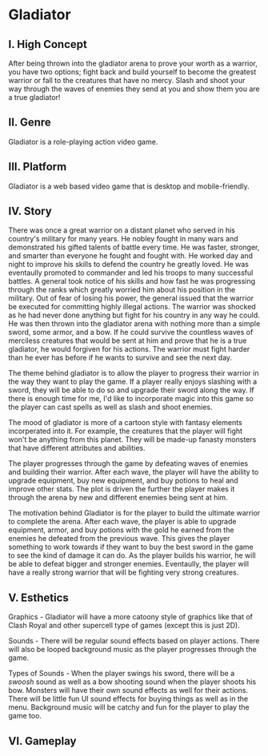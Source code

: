 # Gladiator

## I. High Concept

After being thrown into the gladiator arena to prove your worth as a warrior, you have two options; fight back and build yourself to become the greatest warrior or fall to the creatures that have no mercy. Slash and shoot your way through the waves of enemies they send at you and show them you are a true gladiator!

## II. Genre

Gladiator is a role-playing action video game.

## III. Platform

Gladiator is a web based video game that is desktop and mobile-friendly.

## IV. Story

There was once a great warrior on a distant planet who served in his country's military for many years. He nobley fought in many wars and demonstrated his gifted talents of battle every time. He was faster, stronger, and smarter than everyone he fought and fought with. He worked day and night to improve his skills to defend the country he greatly loved. He was eventaully promoted to commander and led his troops to many successful battles. A general took notice of his skills and how fast he was progressing through the ranks which greatly worried him about his position in the military. Out of fear of losing his power, the general issued that the warrior be executed for committing highly illegal actions. The warrior was shocked as he had never done anything but fight for his country in any way he could. He was then thrown into the gladiator arena with nothing more than a simple sword, some armor, and a bow. If he could survive the countless waves of merciless creatures that would be sent at him and prove that he is a true gladiator, he would forgiven for his actions. The warrior must fight harder than he ever has before if he wants to survive and see the next day. 

The theme behind gladiator is to allow the player to progress their warrior in the way they want to play the game. If a player really enjoys slashing with a sword, they will be able to do so and upgrade their sword along the way. If there is enough time for me, I'd like to incorporate magic into this game so the player can cast spells as well as slash and shoot enemies.

The mood of gladiator is more of a cartoon style with fantasy elements incorperated into it. For example, the creatures that the player will fight won't be anything from this planet. They will be made-up fanasty monsters that have different attributes and abilities. 

The player progresses through the game by defeating waves of enemies and building their warrior. After each wave, the player will have the ability to upgrade equipment, buy new equipment, and buy potions to heal and improve other stats. The plot is driven the further the player makes it through the arena by new and different enemies being sent at him. 

The motivation behind Gladiator is for the player to build the ultimate warrior to complete the arena. After each wave, the player is able to upgrade equipment, armor, and buy potions with the gold he earned from the enemies he defeated from the previous wave. This gives the player something to work towards if they want to buy the best sword in the game to see the kind of damage it can do. As the player builds his warrior, he will be able to defeat bigger and stronger enemies. Eventaully, the player will have a really strong warrior that will be fighting very strong creatures.

## V. Esthetics

Graphics - Gladiator will have a more catoony style of graphics like that of Clash Royal and other supercell type of games (except this is just 2D).

Sounds - There will be regular sound effects based on player actions. There will also be looped background music as the player progresses through the game.

Types of Sounds - When the player swings his sword, there will be a *swoosh* sound as well as a bow shooting sound when the player shoots his bow. Monsters will have their own sound effects as well for their actions. There will be little fun UI sound effects for buying things as well as in the menu. Background music will be catchy and fun for the player to play the game too.

## VI. Gameplay


